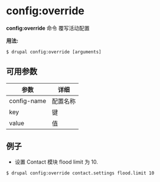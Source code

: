 # config:override
**config:override** 命令 覆写活动配置

**用法:**
```
$ drupal config:override [arguments] 
```

## 可用参数
参数 | 详细
---------|-------------
config-name | 配置名称
key | 键
value | 值

## 例子
* 设置 Contact 模块 flood limit 为 10.
```
$ drupal config:override contact.settings flood.limit 10
```
